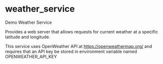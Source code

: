 # weather_service
Demo Weather Service

Provides a web server that allows requests for current weather at a specific latitude and longitude.

This service uses OpenWeather API at https://openweathermap.org/ and requires that an API key be stored in environment variable named OPENWEATHER_API_KEY
